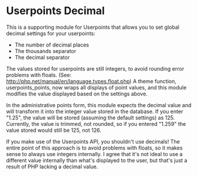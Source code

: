 # Userpoints Decimal

This is a supporting module for Userpoints that allows you to set global decimal settings for your userpoints:

* The number of decimal places
* The thousands separator
* The decimal separator

The values stored for userpoints are still integers, to avoid rounding error problems with floats. (See: http://php.net/manual/en/language.types.float.php) A theme function, userpoints_points, now wraps all displays of point values, and this module modifies the value displayed based on the settings above.

In the administrative points form, this module expects the decimal value and will transform it into the integer value stored in the database. If you enter "1.25", the value will be stored (assuming the default settings) as 125. Currently, the value is trimmed, not rounded, so if you entered "1.259" the value stored would still be 125, not 126.

If you make use of the Userpoints API, you shouldn't use decimals! The entire point of this approach is to avoid problems with floats, so it makes sense to always use integers internally. I agree that it's not ideal to use a different value internally than what's displayed to the user, but that's just a result of PHP lacking a decimal value. 
